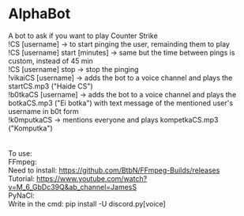 # AlphaBot
A bot to ask if you want to play Counter Strike <br />
!CS [username] -> to start pinging the user, remainding them to play <br />
!CS [username] start [minutes] -> same but the time between pings is custom, instead of 45 min <br />
!CS [username] stop -> stop the pinging <br />
!vikaiCS [username] -> adds the bot to a voice channel and plays the startCS.mp3 ("Haide CS") <br />
!b0tkaCS [username] -> adds the bot to a voice channel and plays the botkaCS.mp3 ("Ei botka") with text message of the mentioned user's username in b0t form <br />
!k0mputkaCS -> mentions everyone and plays kompetkaCS.mp3 ("Komputka") <br />
<br /><br />
To use:<br />
FFmpeg:<br />
Need to install: https://github.com/BtbN/FFmpeg-Builds/releases <br />
Tutorial: https://www.youtube.com/watch?v=M_6_GbDc39Q&ab_channel=JamesS <br />
PyNaCl:<br />
Write in the cmd: pip install -U discord.py[voice] <br />
